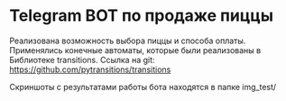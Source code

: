 # Telegram BOT по продаже пиццы

Реализована возможность выбора пиццы и способа оплаты. Применялись конечные автоматы,
которые были реализованы в Библиотеке transitions. Ссылка на git:
https://github.com/pytransitions/transitions

Скриншоты с результатами работы бота находятся в папке img_test/
